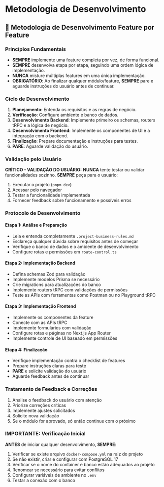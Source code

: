 # Metodologia de Desenvolvimento

## 🔄 Metodologia de Desenvolvimento Feature por Feature

### **Princípios Fundamentais**

- **SEMPRE** implemente uma feature completa por vez, de forma funcional.
- **SEMPRE** desenvolva etapa por etapa, seguindo uma ordem lógica de implementação.
- **NUNCA** misture múltiplas features em uma única implementação.
- **OBRIGATÓRIO**: Ao finalizar qualquer módulo/feature, **SEMPRE** pare e aguarde instruções do usuário antes de
  continuar.

### **Ciclo de Desenvolvimento**

1. **Planejamento**: Entenda os requisitos e as regras de negócio.
2. **Verificação**: Configure ambiente e banco de dados.
3. **Desenvolvimento Backend**: Implemente primeiro os schemas, routers tRPC e a lógica de negócio.
4. **Desenvolvimento Frontend**: Implemente os componentes de UI e a integração com o backend.
5. **Finalização**: Prepare documentação e instruções para testes.
6. **PARE**: Aguarde validação do usuário.

### **Validação pelo Usuário**

**CRÍTICO - VALIDAÇÃO DO USUÁRIO:** **NUNCA** tente testar ou validar funcionalidades sozinho. **SEMPRE** peça para o
usuário:

1. Executar o projeto (`pnpm dev`)
2. Acessar pelo navegador
3. Testar a funcionalidade implementada
4. Fornecer feedback sobre funcionamento e possíveis erros

### **Protocolo de Desenvolvimento**

#### **Etapa 1: Análise e Preparação**

- Leia e entenda completamente `.project-business-rules.md`
- Esclareça qualquer dúvida sobre requisitos antes de começar
- Verifique o banco de dados e o ambiente de desenvolvimento
- Configure rotas e permissões em `route-control.ts`

#### **Etapa 2: Implementação Backend**

- Defina schemas Zod para validação
- Implemente modelos Prisma se necessário
- Crie migrations para atualizações do banco
- Implemente routers tRPC com validações de permissões
- Teste as APIs com ferramentas como Postman ou no Playground tRPC

#### **Etapa 3: Implementação Frontend**

- Implemente os componentes da feature
- Conecte com as APIs tRPC
- Implemente formulários com validação
- Configure rotas e páginas no Next.js App Router
- Implemente controle de UI baseado em permissões

#### **Etapa 4: Finalização**

- Verifique implementação contra o checklist de features
- Prepare instruções claras para teste
- **PARE** e solicite validação do usuário
- Aguarde feedback antes de continuar

### **Tratamento de Feedback e Correções**

1. Analise o feedback do usuário com atenção
2. Priorize correções críticas
3. Implemente ajustes solicitados
4. Solicite nova validação
5. Se o módulo for aprovado, só então continue com o próximo

### **IMPORTANTE: Verificação Inicial**

**ANTES** de iniciar qualquer desenvolvimento, **SEMPRE**:

1. Verificar se existe arquivo `docker-compose.yml` na raiz do projeto
2. Se não existir, criar e configurar com PostgreSQL 17
3. Verificar se o nome do container e banco estão adequados ao projeto
4. Renomear se necessário para evitar conflitos
5. Configurar variáveis de ambiente no `.env`
6. Testar a conexão com o banco
